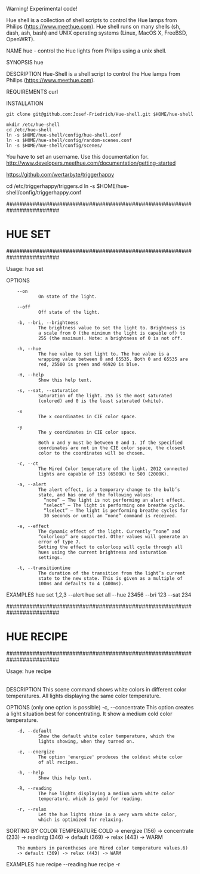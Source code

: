 Warning! Experimental code!

Hue shell is a collection of shell scripts to control the Hue lamps from
Philips (https://www.meethue.com). Hue shell runs on many shells (sh, dash, ash, bash) and UNIX operating systems (Linux, MacOS X, FreeBSD, OpenWRT). 

NAME
        hue - control the Hue lights from Philips using a unix shell.

SYNOPSIS
        hue <command> <options>

DESCRIPTION
        Hue-Shell is a shell script to control the Hue lamps from
        Philips (https://www.meethue.com).

REQUIREMENTS
        curl

INSTALLATION

    git clone git@github.com:Josef-Friedrich/Hue-shell.git $HOME/hue-shell

    mkdir /etc/hue-shell
    cd /etc/hue-shell
    ln -s $HOME/hue-shell/config/hue-shell.conf
    ln -s $HOME/hue-shell/config/random-scenes.conf
    ln -s $HOME/hue-shell/config/scenes/

You have to set an username. Use this documentation for.
    http://www.developers.meethue.com/documentation/getting-started

https://github.com/wertarbyte/triggerhappy

cd /etc/triggerhappy/triggers.d
ln -s $HOME/hue-shell/config/triggerhappy.conf


########################################################################
# HUE SET
########################################################################

Usage: hue set <lights> <options>

OPTIONS

        --on
                On state of the light.

        --off
                Off state of the light.

        -b, --bri, --brightness
                The brightness value to set the light to. Brightness is
                a scale from 0 (the minimum the light is capable of) to
                255 (the maximum). Note: a brightness of 0 is not off.

        -h, --hue
                The hue value to set light to. The hue value is a
                wrapping value between 0 and 65535. Both 0 and 65535 are
                red, 25500 is green and 46920 is blue.

        -H, --help
                Show this help text.

        -s, --sat, --saturation
                Saturation of the light. 255 is the most saturated
                (colored) and 0 is the least saturated (white).

        -x
                The x coordinates in CIE color space.

        -y
                The y coordinates in CIE color space.

                Both x and y must be between 0 and 1. If the specified
                coordinates are not in the CIE color space, the closest
                color to the coordinates will be chosen.

        -c, --ct
                The Mired Color temperature of the light. 2012 connected
                lights are capable of 153 (6500K) to 500 (2000K).

        -a, --alert
                The alert effect, is a temporary change to the bulb’s
                state, and has one of the following values:
                  “none” – The light is not performing an alert effect.
                  “select” – The light is performing one breathe cycle.
                  “lselect” – The light is performing breathe cycles for
                  30 seconds or until an “none” command is received.

        -e, --effect
                The dynamic effect of the light. Currently “none” and
                “colorloop” are supported. Other values will generate an
                error of type 7.
                Setting the effect to colorloop will cycle through all
                hues using the current brightness and saturation
                settings.

        -t, --transitiontime
                The duration of the transition from the light’s current
                state to the new state. This is given as a multiple of
                100ms and defaults to 4 (400ms).

EXAMPLES
        hue set 1,2,3 --alert
        hue set all --hue 23456 --bri 123 --sat 234

########################################################################
# HUE RECIPE
########################################################################

Usage: hue recipe <option>

DESCRIPTION
        This scene command shows white colors in different color
        temperatures. All lights displaying the same color temperature.

OPTIONS (only one option is possible)
        -c, --concentrate
                This option creates a light situation best for
                concentrating. It show a medium cold color temperature.

        -d, --default
                Show the default white color temperature, which the
                lights showing, when they turned on.

        -e, --energize
                The option 'energize' produces the coldest white color
                of all recipes.

        -h, --help
                Show this help text.

        -R, --reading
                The hue lights displaying a medium warm white color
                temperature, which is good for reading.

        -r, --relax
                Let the hue lights shine in a very warm white color,
                which is optimized for relaxing.

SORTING BY COLOR TEMPERATURE
        COLD -> energize (156) -> concentrate (233) -> readintg (346)
        -> default (369) -> relax (443) -> WARM

        The numbers in parentheses are Mired color temperature values.6)
        -> default (369) -> relax (443) -> WARM

EXAMPLES
        hue recipe --reading
        hue recipe -r

